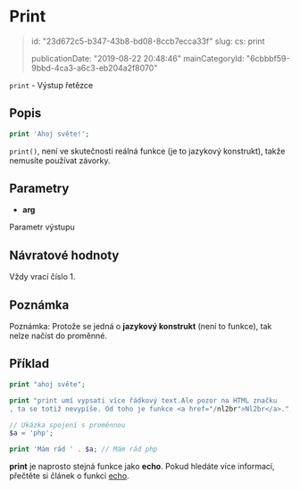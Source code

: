 Print
=====

> id: "23d672c5-b347-43b8-bd08-8ccb7ecca33f"
> slug:
> 	cs: print
> 
> publicationDate: "2019-08-22 20:48:46"
> mainCategoryId: "6cbbbf59-9bbd-4ca3-a6c3-eb204a2f8070"

`print` - Výstup řetězce

Popis
--------------------------

```php
print 'Ahoj světe!';
```

`print()`, není ve skutečnosti reálná funkce (je to jazykový konstrukt), takže nemusíte používat závorky.

Parametry
--------------------------

- **arg**

Parametr výstupu

Návratové hodnoty
--------------------------

Vždy vrací číslo 1.

Poznámka
--------------------------

Poznámka: Protože se jedná o **jazykový konstrukt** (není to funkce), tak nelze načíst do proměnné.

Příklad
--------------------------

```php
print "ahoj světe";

print "print umí vypsati více řádkový text.Ale pozor na HTML značku
, ta se totiž nevypíše. Od toho je funkce <a href="/nl2br">Nl2br</a>.";

// Ukázka spojení s proměnnou
$a = 'php';

print 'Mám rád ' . $a; // Mám rád php
```

**print** je naprosto stejná funkce jako **echo**. Pokud hledáte více informací, přečtěte si článek o funkci <a href="/echo">echo</a>.
